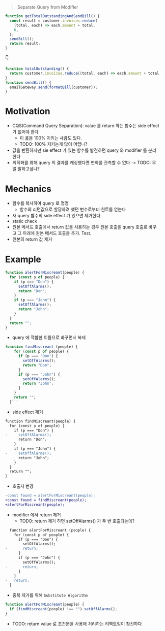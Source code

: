 > Separate Query from Modifier

```js
function getTotalOutstandingAndSendBill() {
  const result = customer.invoices.reduce(
    (total, each) => each.amount + total,
    0,
  );
  sendBill();
  return result;
}
```

👇

```js
function totalOutstanding() {
  return customer.invoices.reduce((total, each) => each.amount + total, 0);
}
function sendBill() {
  emailGateway.send(formatBill(customer));
}
```

# Motivation

- CQS(Command Query Separation): value 를 return 하는 함수는 side effect 가 없어야 한다
  - 이 룰을 100% 지키는 사람도 있다.
  - TODO: 100% 지키는게 많이 어렵나?
- 값을 반환하지만 sie effect 가 있는 함수를 발견하면 query 와 modifier 를 분리한다
- 최적화를 위해 query 의 결과를 캐싱했다면 변화를 관측할 수 없다 -> TODO: 무얼 말하고싶나?

# Mechanics

- 함수를 복사하여 query 로 명명
  - 함수의 리턴값으로 할당하려 했던 변수로부터 힌트를 얻는다
- 새 query 함수의 side effect 가 있으면 제거한다
- static check
- 원본 메서드 호출에서 return 값을 사용하는 경우 원본 호출을 query 호출로 바꾸고 그 아래에 원본 메서드 호출을 추가. Test.
- 원본의 return 값 제거

# Example

```js
function alertForMiscreant(people) {
  for (const p of people) {
    if (p === "Don") {
      setOffAlarms();
      return "Don";
    }
    if (p === "John") {
      setOffAlarms();
      return "John";
    }
  }
  return "";
}
```

- query 에 적합한 이름으로 바꾸면서 복제

````js
function findMiscreant (people) {
    for (const p of people) {
      if (p === "Don") {
        setOffAlarms();
        return "Don";
      }
      if (p === "John") {
        setOffAlarms();
        return "John";
      }
    }
    return "";
  }```
````

- side effect 제거

```diff
function findMiscreant(people) {
  for (const p of people) {
    if (p === "Don") {
-     setOffAlarms();
      return "Don";
    }
    if (p === "John") {
-     setOffAlarms();
      return "John";
    }
  }
  return "";
}
```

- 호출자 변경

```diff
-const found = alertForMiscreant(people);
+const found = findMiscreant(people);
+alertForMiscreant(people);
```

- modifier 에서 return 제거
  - TODO: return 제거 하면 setOffAlarms() 가 두 번 호출되는데?

```diff
  function alertForMiscreant (people) {
    for (const p of people) {
      if (p === "Don") {
        setOffAlarms();
-       return;
      }
      if (p === "John") {
        setOffAlarms();
-       return;
      }
    }
-   return;
  }
```

- 중복 제거를 위해 `Substitute Algorithm`

```js
function alertForMiscreant(people) {
  if (findMiscreant(people) !== "") setOffAlarms();
}
```

- TODO: return value 로 조건문을 사용해 처리하는 리팩토링이 참신하다
